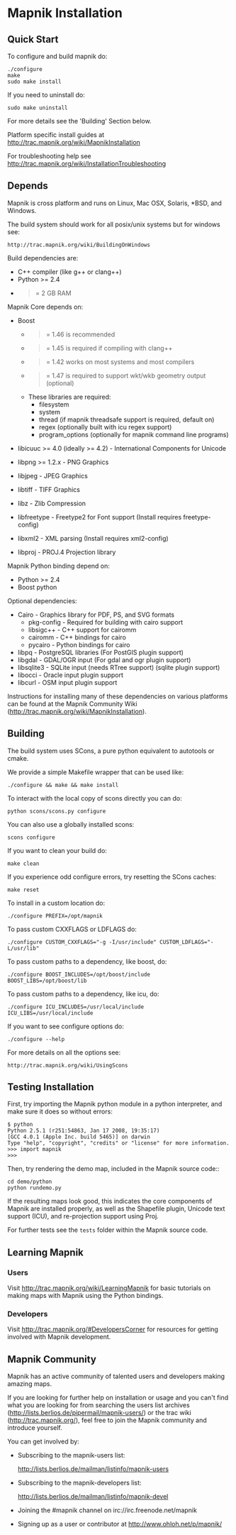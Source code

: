 # Mapnik Installation


## Quick Start

To configure and build mapnik do:

    ./configure
    make
    sudo make install

If you need to uninstall do:

    sudo make uninstall

For more details see the 'Building' Section below.

Platform specific install guides at http://trac.mapnik.org/wiki/MapnikInstallation

For troubleshooting help see http://trac.mapnik.org/wiki/InstallationTroubleshooting


## Depends

Mapnik is cross platform and runs on Linux, Mac OSX, Solaris, *BSD, and Windows.

The build system should work for all posix/unix systems but for windows see:

    http://trac.mapnik.org/wiki/BuildingOnWindows

Build dependencies are:

 * C++ compiler (like g++ or clang++)
 * Python >= 2.4
 * >= 2 GB RAM

Mapnik Core depends on:

 * Boost
    - >= 1.46 is recommended
    - >= 1.45 is required if compiling with clang++
    - >= 1.42 works on most systems and most compilers
    - >= 1.47 is required to support wkt/wkb geometry output (optional)
    - These libraries are required:
      - filesystem
      - system
      - thread (if mapnik threadsafe support is required, default on)
      - regex (optionally built with icu regex support)
      - program_options (optionally for mapnik command line programs)

 * libicuuc >= 4.0 (ideally >= 4.2) - International Components for Unicode
 * libpng >= 1.2.x - PNG Graphics
 * libjpeg - JPEG Graphics
 * libtiff - TIFF Graphics 
 * libz - Zlib Compression
 * libfreetype - Freetype2 for Font support (Install requires freetype-config)
 * libxml2 - XML parsing (Install requires xml2-config)
 * libproj - PROJ.4 Projection library

Mapnik Python binding depend on:

 * Python >= 2.4
 * Boost python

Optional dependencies:

 * Cairo - Graphics library for PDF, PS, and SVG formats
    - pkg-config - Required for building with cairo support
    - libsigc++ - C++ support for cairomm
    - cairomm - C++ bindings for cairo
    - pycairo - Python bindings for cairo
 * libpq - PostgreSQL libraries (For PostGIS plugin support)
 * libgdal - GDAL/OGR input (For gdal and ogr plugin support)
 * libsqlite3 - SQLite input (needs RTree support) (sqlite plugin support)
 * libocci - Oracle input plugin support
 * libcurl - OSM input plugin support

Instructions for installing many of these dependencies on
various platforms can be found at the Mapnik Community Wiki
(http://trac.mapnik.org/wiki/MapnikInstallation).



## Building

The build system uses SCons, a pure python equivalent to autotools or cmake.

We provide a simple Makefile wrapper that can be used like:

    ./configure && make && make install

To interact with the local copy of scons directly you can do:

    python scons/scons.py configure

You can also use a globally installed scons:

    scons configure

If you want to clean your build do:

    make clean

If you experience odd configure errors, try resetting the SCons caches:

    make reset

To install in a custom location do:

    ./configure PREFIX=/opt/mapnik

To pass custom CXXFLAGS or LDFLAGS do:

    ./configure CUSTOM_CXXFLAGS="-g -I/usr/include" CUSTOM_LDFLAGS="-L/usr/lib"

To pass custom paths to a dependency, like boost, do:

    ./configure BOOST_INCLUDES=/opt/boost/include BOOST_LIBS=/opt/boost/lib

To pass custom paths to a dependency, like icu, do:

    ./configure ICU_INCLUDES=/usr/local/include ICU_LIBS=/usr/local/include

If you want to see configure options do:

    ./configure --help

For more details on all the options see:

    http://trac.mapnik.org/wiki/UsingScons


## Testing Installation

First, try importing the Mapnik python module in a python interpreter,
and make sure it does so without errors:

    $ python
    Python 2.5.1 (r251:54863, Jan 17 2008, 19:35:17) 
    [GCC 4.0.1 (Apple Inc. build 5465)] on darwin
    Type "help", "copyright", "credits" or "license" for more information.
    >>> import mapnik
    >>> 

Then, try rendering the demo map, included in the Mapnik source code::

    cd demo/python
    python rundemo.py 

If the resulting maps look good, this indicates the core components of
Mapnik are installed properly, as well as the Shapefile plugin, Unicode
text support (ICU), and re-projection support using Proj.

For further tests see the `tests` folder within the Mapnik source code.


## Learning Mapnik

### Users

Visit http://trac.mapnik.org/wiki/LearningMapnik for basic tutorials on making maps with Mapnik using the Python bindings.

### Developers

Visit http://trac.mapnik.org/#DevelopersCorner for resources for getting involved with Mapnik development.


## Mapnik Community


Mapnik has an active community of talented users and developers making
amazing maps.

If you are looking for further help on installation or usage and you can't
find what you are looking for from searching the users list archives
(http://lists.berlios.de/pipermail/mapnik-users/) or the trac wiki
(http://trac.mapnik.org/), feel free to join the Mapnik community and
introduce yourself.

You can get involved by:

 * Subscribing to the mapnik-users list:

    http://lists.berlios.de/mailman/listinfo/mapnik-users

 * Subscribing to the mapnik-developers list:

    http://lists.berlios.de/mailman/listinfo/mapnik-devel

 * Joining the #mapnik channel on irc://irc.freenode.net/mapnik

 * Signing up as a user or contributor at http://www.ohloh.net/p/mapnik/  
